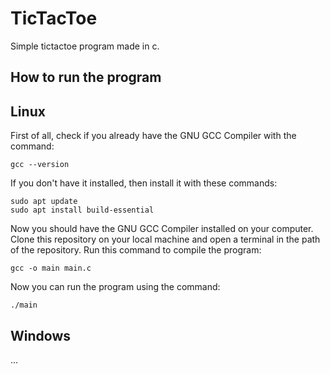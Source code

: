 # TicTacToe
Simple tictactoe program made in c.

## How to run the program

## Linux
First of all, check if you already have the GNU GCC Compiler with the command:
```
gcc --version
```
If you don't have it installed, then install it with these commands:
```
sudo apt update
sudo apt install build-essential
```
Now you should have the GNU GCC Compiler installed on your computer.
Clone this repository on your local machine and open a terminal in the path of the repository.
Run this command to compile the program:
```
gcc -o main main.c
```
Now you can run the program using the command:
```
./main
```

## Windows
...
